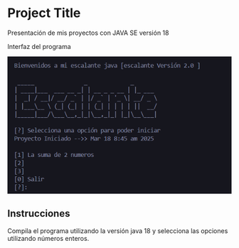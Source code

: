# Project Title

Presentación de mis proyectos con JAVA SE versión 18

Interfaz del programa


![Logo](https://github.com/Anderson2522/Portafolio-de-Java-/blob/main/captura.png?raw=true)


## Instrucciones 

Compila el programa utilizando la versión java 18 y selecciona las opciones utilizando números enteros.
